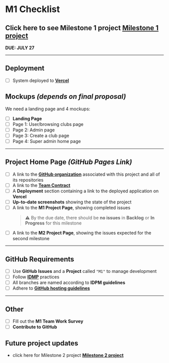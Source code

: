 # M1 Checklist
## Click here to see Milestone 1 project [**Milestone 1 project**](https://github.com/orgs/campus-clubhouse/projects/2/views/1)

**DUE: JULY 27**

---

## Deployment
- [ ] System deployed to [**Vercel**](https://courses.ics.hawaii.edu/ics314ss25/modules/deployment/)

## Mockups *(depends on final proposal)*
We need a landing page and 4 mockups:
- [ ] **Landing Page**
- [ ] Page 1: User/browsing clubs page
- [ ] Page 2: Admin page
- [ ] Page 3: Create a club page
- [ ] Page 4: Super admin home page

---

## Project Home Page *(GitHub Pages Link)*

- [ ] A link to the [**GitHub organization**](https://github.com/campus-clubhouse) associated with this project and all of its repositories
- [ ] A link to the [**Team Contract**](https://github.com/campus-clubhouse/campus-clubhouse.github.io/blob/main/teamcontract.md)
- [ ] A **Deployment** section containing a link to the deployed application on **Vercel**
- [ ] **Up-to-date screenshots** showing the state of the project
- [ ] A link to the **M1 Project Page**, showing completed issues  
  > ⚠️ By the due date, there should be **no issues** in **Backlog** or **In Progress** for this milestone
- [ ] A link to the **M2 Project Page**, showing the issues expected for the second milestone

---

## GitHub Requirements

- [ ] Use **GitHub Issues** and a **Project** called `"M1"` to manage development
- [ ] Follow [**IDMP**](https://courses.ics.hawaii.edu/ics314ss25/morea/project-management/reading-guidelines-idpm.html) practices
- [ ] All branches are named according to **IDPM guidelines**
- [ ] Adhere to [**GitHub hosting guidelines**](https://courses.ics.hawaii.edu/ics314ss25/morea/project-management/reading-guidelines-github-hosting.html)

---

## Other

- [ ] Fill out the **M1 Team Work Survey**
- [ ] **Contribute to GitHub**

## Future project updates
- click here for Milestone 2 project [**Milestone 2 project**](https://github.com/orgs/campus-clubhouse/projects/4/views/1)
